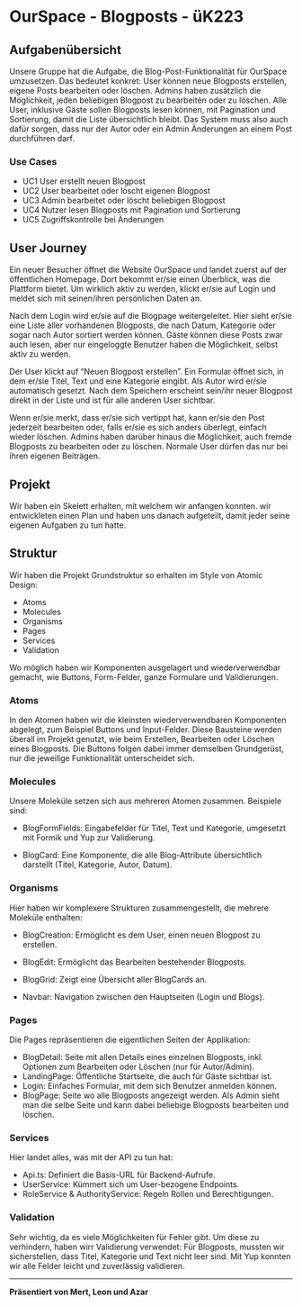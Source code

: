 # OurSpace - Blogposts - üK223

## Aufgabenübersicht

Unsere Gruppe hat die Aufgabe, die Blog-Post-Funktionalität für OurSpace umzusetzen.
Das bedeutet konkret:
User können neue Blogposts erstellen, eigene Posts bearbeiten oder löschen. 
Admins haben zusätzlich die Möglichkeit, jeden beliebigen Blogpost zu bearbeiten oder zu löschen. Alle User, inklusive Gäste sollen Blogposts lesen können, mit Pagination und Sortierung, damit die Liste übersichtlich bleibt. 
Das System muss also auch dafür sorgen, dass nur der Autor oder ein Admin Änderungen an einem Post durchführen darf.


### Use Cases

* UC1 User erstellt neuen Blogpost 
* UC2 User bearbeitet oder löscht eigenen Blogpost
* UC3 Admin bearbeitet oder löscht beliebigen Blogpost
* UC4 Nutzer lesen Blogposts mit Pagination und Sortierung
* UC5 Zugriffskontrolle bei Änderungen

## User Journey

Ein neuer Besucher öffnet die Website OurSpace und landet zuerst auf der öffentlichen Homepage. Dort bekommt er/sie einen Überblick, was die Plattform bietet. Um wirklich aktiv zu werden, klickt er/sie auf Login und meldet sich mit seinen/ihren persönlichen Daten an.

Nach dem Login wird er/sie auf die Blogpage weitergeleitet. Hier sieht er/sie eine Liste aller vorhandenen Blogposts, die nach Datum, Kategorie oder sogar nach Autor sortiert werden können. Gäste können diese Posts zwar auch lesen, aber nur eingeloggte Benutzer haben die Möglichkeit, selbst aktiv zu werden.

Der User klickt auf “Neuen Blogpost erstellen”. Ein Formular öffnet sich, in dem er/sie Titel, Text und eine Kategorie eingibt. Als Autor wird er/sie automatisch gesetzt. Nach dem Speichern erscheint sein/ihr neuer Blogpost direkt in der Liste und ist für alle anderen User sichtbar.

Wenn er/sie merkt, dass er/sie sich vertippt hat, kann er/sie den Post jederzeit bearbeiten oder, falls er/sie es sich anders überlegt, einfach wieder löschen. Admins haben darüber hinaus die Möglichkeit, auch fremde Blogposts zu bearbeiten oder zu löschen. Normale User dürfen das nur bei ihren eigenen Beiträgen.

## Projekt 
Wir haben ein Skelett erhalten, mit welchem wir anfangen konnten. wir entwickleten einen Plan und haben uns danach aufgeteilt, damit jeder seine eigenen Aufgaben zu tun hatte.

## Struktur

Wir haben die Projekt Grundstruktur so erhalten im Style von Atomic Design:

* Atoms
* Molecules
* Organisms
* Pages
* Services
* Validation

Wo möglich haben wir Komponenten ausgelagert und wiederverwendbar gemacht, wie Buttons, Form-Felder, ganze Formulare und Validierungen.

### Atoms

In den Atomen haben wir die kleinsten wiederverwendbaren Komponenten abgelegt, zum Beispiel Buttons und Input-Felder. Diese Bausteine werden überall im Projekt genutzt, wie beim Erstellen, Bearbeiten oder Löschen eines Blogposts.
Die Buttons folgen dabei immer demselben Grundgerüst, nur die jeweilige Funktionalität unterscheidet sich.

### Molecules

Unsere Moleküle setzen sich aus mehreren Atomen zusammen. Beispiele sind:

* BlogFormFields: Eingabefelder für Titel, Text und Kategorie, umgesetzt mit Formik und Yup zur Validierung.

* BlogCard: Eine Komponente, die alle Blog-Attribute übersichtlich darstellt (Titel, Kategorie, Autor, Datum).

### Organisms

Hier haben wir komplexere Strukturen zusammengestellt, die mehrere Moleküle enthalten:

* BlogCreation: Ermöglicht es dem User, einen neuen Blogpost zu erstellen.

* BlogEdit: Ermöglicht das Bearbeiten bestehender Blogposts.

* BlogGrid: Zeigt eine Übersicht aller BlogCards an.

* Navbar: Navigation zwischen den Hauptseiten (Login und Blogs).

### Pages

Die Pages repräsentieren die eigentlichen Seiten der Applikation:

* BlogDetail: Seite mit allen Details eines einzelnen Blogposts, inkl. Optionen zum Bearbeiten oder Löschen (nur für Autor/Admin).
* LandingPage: Öffentliche Startseite, die auch für Gäste sichtbar ist.
* Login: Einfaches Formular, mit dem sich Benutzer anmelden können.
* BlogPage: Seite wo alle Blogposts angezeigt werden. Als Admin sieht man die selbe Seite und kann dabei beliebige Blogposts bearbeiten und löschen.

### Services

Hier landet alles, was mit der API zu tun hat:

* Api.ts: Definiert die Basis-URL für Backend-Aufrufe.
* UserService: Kümmert sich um User-bezogene Endpoints.
* RoleService & AuthorityService: Regeln Rollen und Berechtigungen.

### Validation

Sehr wichtig, da es viele Möglichkeiten für Fehler gibt. Um diese zu verhindern, haben wirr Validierung verwendet:
Für Blogposts, mussten wir sicherstellen, dass Titel, Kategorie und Text nicht leer sind.
Mit Yup konnten wir alle Felder leicht und zuverlässig validieren.

---

**Präsentiert von Mert, Leon und Azar**

